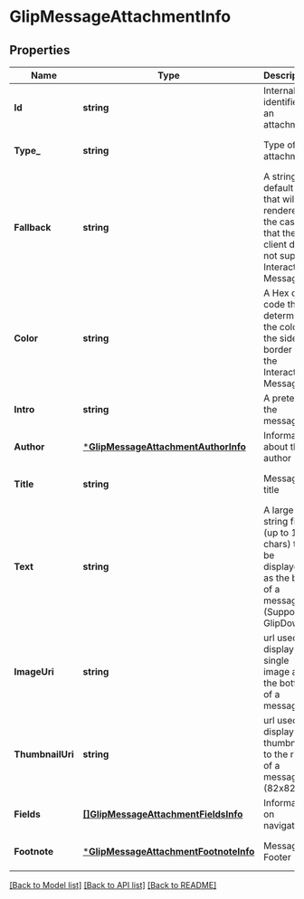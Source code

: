 # GlipMessageAttachmentInfo

## Properties
Name | Type | Description | Notes
------------ | ------------- | ------------- | -------------
**Id** | **string** | Internal identifier of an attachment | [optional] [default to null]
**Type_** | **string** | Type of an attachment | [optional] [default to null]
**Fallback** | **string** | A string of default text that will be rendered in the case that the client does not support Interactive Messages | [optional] [default to null]
**Color** | **string** | A Hex color code that determines the color of the side border of the Interactive Message | [optional] [default to null]
**Intro** | **string** | A pretext to the message | [optional] [default to null]
**Author** | [***GlipMessageAttachmentAuthorInfo**](GlipMessageAttachmentAuthorInfo.md) | Information about the author | [optional] [default to null]
**Title** | **string** | Message title | [optional] [default to null]
**Text** | **string** | A large string field (up to 1000 chars) to be displayed as the body of a message (Supports GlipDown) | [optional] [default to null]
**ImageUri** | **string** | url used to display a single image at the bottom of a message | [optional] [default to null]
**ThumbnailUri** | **string** | url used to display a thumbnail to the right of a message (82x82) | [optional] [default to null]
**Fields** | [**[]GlipMessageAttachmentFieldsInfo**](GlipMessageAttachmentFieldsInfo.md) | Information on navigation | [optional] [default to null]
**Footnote** | [***GlipMessageAttachmentFootnoteInfo**](GlipMessageAttachmentFootnoteInfo.md) | Message Footer | [optional] [default to null]

[[Back to Model list]](../README.md#documentation-for-models) [[Back to API list]](../README.md#documentation-for-api-endpoints) [[Back to README]](../README.md)


